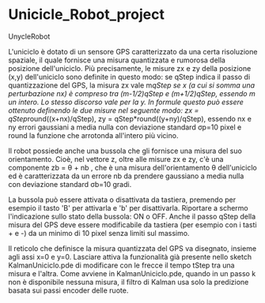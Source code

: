 # Unicicle_Robot_project
UnycleRobot

L'uniciclo è dotato di un sensore GPS caratterizzato da una certa risoluzione spaziale, il quale
fornisce una misura quantizzata e rumorosa della posizione dell'uniciclo. 
Più precisamente, le misure zx e zy della posizione (x,y) dell'uniciclo sono definite in questo modo: se qStep indica il passo di quantizzazione del GPS, la misura zx vale m*qStep se x (a cui si somma una perturbazione nx) è
compreso tra (m-1/2)qStep e (m+1/2)qStep, essendo m un intero. Lo stesso discorso vale per la y. In
formule questo può essere ottenuto definendo le due misure nel seguente modo:
zx = qStep*round((x+nx)/qStep),
zy = qStep*round((y+ny)/qStep),
essendo nx e ny errori gaussiani a media nulla con deviazione standard σp=10 pixel e round la funzione
che arrotonda all'intero più vicino.

Il robot possiede anche una bussola che gli fornisce una misura del suo orientamento. Cioè, nel
vettore z, oltre alle misure zx e zy, c'è una componente zb = θ + nb , che è una misura dell'orientamento
θ dell'uniciclo ed è caratterizzata da un errore nb da prendere gaussiano a media nulla con deviazione
standard σb=10 gradi.

La bussola può essere attivata o disattivata da tastiera, premendo per esempio il tasto 'B' per
attivarla e 'b' per disattivarla. Riportare a schermo l'indicazione sullo stato della bussola: ON o OFF.
Anche il passo qStep della misura del GPS deve essere modificabile da tastiera (per esempio con i
tasti + e -) da un minimo di 10 pixel senza limiti sul massimo.

Il reticolo che definisce la misura quantizzata del GPS va disegnato, insieme agli assi x=0 e y=0.
Lasciare attiva la funzionalità già presente nello sketch KalmanUniciclo.pde di modificare con le
frecce il tempo tStep tra una misura e l'altra. Come avviene in KalmanUniciclo.pde, quando in un
passo k non è disponibile nessuna misura, il filtro di Kalman usa solo la predizione basata sui passi
encoder delle ruote.
